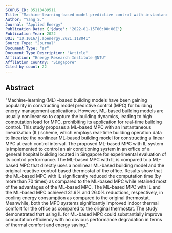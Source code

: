 ```yaml
---
SCOPUS_ID: 85118489511
Title: "Machine-learning-based model predictive control with instantaneous linearization – A case study on an air-conditioning and mechanical ventilation system"
Author: "Yang S."
Journal: "Applied Energy"
Publication Date: {'$date': '2022-01-15T00:00:00Z'}
Publication Year: 2022
DOI: "10.1016/j.apenergy.2021.118041"
Source Type: "Journal"
Document Type: "ar"
Document Type Description: "Article"
Affliation: "Energy Research Institute @NTU"
Affliation Country: "Singapore"
Cited by count: 22
---
```


## Abstract
"Machine-learning (ML) –based building models have been gaining popularity in constructing model predictive control (MPC) for building energy management applications. However, ML-based building models are usually nonlinear so to capture the building dynamics, leading to high computation load for MPC, prohibiting its application for real-time building control. This study proposes a ML-based MPC with an instantaneous linearization (IL) scheme, which employs real-time building operation data to linearize the nonlinear ML-based building model for constructing a linear MPC at each control interval. The proposed ML-based MPC with IL system is implemented to control an air conditioning system in an office of a general hospital building located in Singapore for experimental evaluation of its control performance. The ML-based MPC with IL is compared to a ML-based MPC that directly uses a nonlinear ML-based building model and the original reactive-control-based thermostat of the office. Results show that the ML-based MPC with IL significantly reduced the computation time (by more than 70 times) as compared to the ML-based MPC while retained most of the advantages of the ML-based MPC. The ML-based MPC with IL and the ML-based MPC achieved 31.6% and 26.0% reductions, respectively, in cooling energy consumption as compared to the original thermostat. Meanwhile, both the MPC systems significantly improved indoor thermal comfort for the office as compared to the original thermostat. The study demonstrated that using IL for ML-based MPC could substantially improve computation efficiency with no obvious performance degradation in terms of thermal comfort and energy saving."
